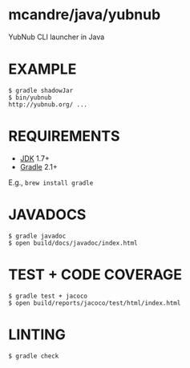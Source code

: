 # mcandre/java/yubnub

YubNub CLI launcher in Java

# EXAMPLE

```
$ gradle shadowJar
$ bin/yubnub
http://yubnub.org/ ...
```

# REQUIREMENTS

* [JDK](http://www.oracle.com/technetwork/java/javase/downloads/index.html) 1.7+
* [Gradle](http://gradle.org/) 2.1+

E.g., `brew install gradle`

# JAVADOCS

```
$ gradle javadoc
$ open build/docs/javadoc/index.html
```

# TEST + CODE COVERAGE

```
$ gradle test + jacoco
$ open build/reports/jacoco/test/html/index.html
```

# LINTING

```
$ gradle check
```
